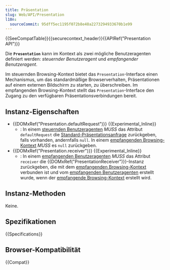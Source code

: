 ```yaml
---
title: Präsentation
slug: Web/API/Presentation
l10n:
  sourceCommit: 95dff5ec1195f072b8e48a2273294933670b1e99
---
```


{{SeeCompatTable}}{{securecontext_header}}{{APIRef("Presentation API")}}

Die **`Presentation`** kann im Kontext als zwei mögliche Benutzeragenten definiert werden: _steuernder Benutzeragent_ und _empfangender Benutzeragent_.

Im steuernden Browsing-Kontext bietet das `Presentation`-Interface einen Mechanismus, um das standardmäßige Browserverhalten, Präsentationen auf einem externen Bildschirm zu starten, zu überschreiben. Im empfangenden Browsing-Kontext stellt das `Presentation`-Interface den Zugang zu den verfügbaren Präsentationsverbindungen bereit.

## Instanz-Eigenschaften

- {{DOMxRef("Presentation.defaultRequest")}} {{Experimental_Inline}}
  - : In einem [steuernden Benutzeragenten](https://www.w3.org/TR/presentation-api/#dfn-controlling-user-agent) _MUSS_ das Attribut `defaultRequest` die [Standard-Präsentationsanfrage](https://www.w3.org/TR/presentation-api/#dfn-default-presentation-request) zurückgeben, falls vorhanden, andernfalls `null`. In einem [empfangenden Browsing-Kontext](https://www.w3.org/TR/presentation-api/#dfn-receiving-browsing-context) _MUSS_ es `null` zurückgeben.
- {{DOMxRef("Presentation.receiver")}} {{Experimental_Inline}}
  - : In einem [empfangenden Benutzeragenten](https://www.w3.org/TR/presentation-api/#dfn-receiving-user-agent) _MUSS_ das Attribut `receiver` die {{DOMxRef("PresentationReceiver")}}-Instanz zurückgeben, die mit dem [empfangenden Browsing-Kontext](https://www.w3.org/TR/presentation-api/#dfn-receiving-browsing-context) verbunden ist und vom [empfangenden Benutzeragenten](https://www.w3.org/TR/presentation-api/#dfn-receiving-user-agent) erstellt wurde, wenn der [empfangende Browsing-Kontext](https://www.w3.org/TR/presentation-api/#dfn-receiving-browsing-context) erstellt wird.

## Instanz-Methoden

Keine.

## Spezifikationen

{{Specifications}}

## Browser-Kompatibilität

{{Compat}}
